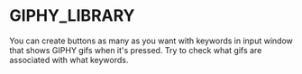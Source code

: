 # GIPHY_LIBRARY
You can create buttons as many as you want with keywords in input window that shows GIPHY gifs when it's pressed. Try to check what gifs are associated with what keywords.
